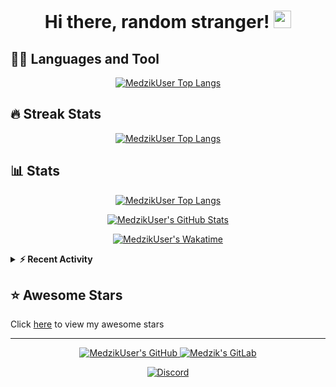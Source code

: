 <h1 align="center">
  Hi there, random stranger!
  <img src="https://cdn.medzik.xyz/Zw2ELB8.gif" width="28">
</h1>

## 👨‍💻 Languages and Tool

<p align="center">
  <a href="https://github.com/anuraghazra/github-readme-stats">
    <img alt="MedzikUser Top Langs" src="https://github-readme-stats.vercel.app/api/top-langs/?username=MedzikUser&theme=radical&count_private=true&layout=compact" />
  </a>
</p>

## 🔥 Streak Stats

<p align="center">
  <a href="https://git.io/streak-stats">
    <img alt="MedzikUser Top Langs" src="https://github-readme-streak-stats.herokuapp.com/?user=MedzikUser&theme=dracula" />
  </a>
</p>

## 📊 Stats

<p align="center">
  <a href="https://git.io/JEwT2">
    <img alt="MedzikUser Top Langs" src="https://activity-graph.herokuapp.com/graph?username=MedzikUser&bg_color=1F222E&color=F8D866&line=F85D7F&point=FFFFFF&hide_border=true" />
  </a>
</p>

<p align="center">
  <a href="https://git.io/JJmN9">
    <img alt="MedzikUser's GitHub Stats" src="https://github-readme-stats.vercel.app/api?username=MedzikUser&show_icons=true&theme=radical&line_height=27&include_all_commits=true&count_private=true" />
  </a>
</p>

<p align="center">
  <a href="https://git.io/JJmN9">
    <img alt="MedzikUser's Wakatime" src="https://github-readme-stats.vercel.app/api/wakatime?username=@Medzik&theme=radical" />
  </a>
</p>

<details>
<summary><b>⚡ Recent Activity</b></summary>

<!--START_SECTION:activity-->
1. 🗣 Commented on [#39](https://github.com/revanced/revanced-cli/issues/39) in [revanced/revanced-cli](https://github.com/revanced/revanced-cli)
2. 🗣 Commented on [#246](https://github.com/revanced/revanced-suggestions/issues/246) in [revanced/revanced-suggestions](https://github.com/revanced/revanced-suggestions)
3. 🗣 Commented on [#246](https://github.com/revanced/revanced-suggestions/issues/246) in [revanced/revanced-suggestions](https://github.com/revanced/revanced-suggestions)
4. 🎉 Merged PR [#180](https://github.com/MedzikUser/wrangler-cdn/pull/180) in [MedzikUser/wrangler-cdn](https://github.com/MedzikUser/wrangler-cdn)
5. 🎉 Merged PR [#192](https://github.com/MedzikUser/wrangler-cdn/pull/192) in [MedzikUser/wrangler-cdn](https://github.com/MedzikUser/wrangler-cdn)
<!--END_SECTION:activity-->

</details>

## ⭐ Awesome Stars
Click [here](AWESOME-STARS.md) to view my awesome stars

---

<p align="center">
  <a href="https://github.com/MedzikUser">
    <img alt="MedzikUser's GitHub" src="https://img.shields.io/badge/GitHub-100000?style=for-the-badge&logo=github&logoColor=white" />
  </a>
  <a href="https://gitlab.com/Medzik">
    <img alt="Medzik's GitLab" src="https://img.shields.io/badge/GitLab-330F63?style=for-the-badge&logo=gitlab&logoColor=white" />
  </a>
</p>


<p align="center">
  <a href="https://discord.com/users/695958092130680923">
    <img alt="Discord" src="https://lanyard.cnrad.dev/api/695958092130680923?animated=true" />
  </a>
</p>
